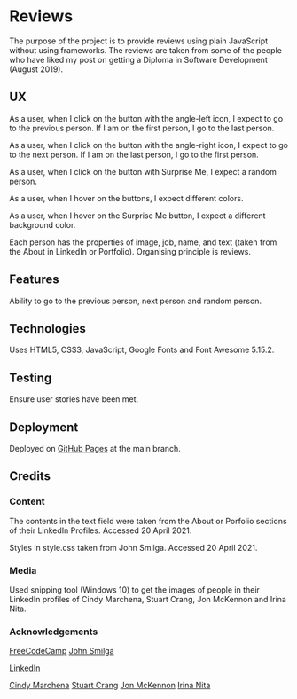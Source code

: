 # Reviews

The purpose of the project is to provide reviews using plain JavaScript without using frameworks.  The reviews are taken from some of the people who have liked my post on getting a Diploma in Software Development (August 2019).

## UX

As a user, when I click on the button with the angle-left icon, I expect to go to the previous person.  If I am on the first person, I go to the last person.

As a user, when I click on the button with the angle-right icon, I expect to go to the next person.  If I am on the last person, I go to the first person.

As a user, when I click on the button with Surprise Me, I expect a random person.

As a user, when I hover on the buttons, I expect different colors.

As a user, when I hover on the Surprise Me button, I expect a different background color. 

Each person has the properties of image, job, name, and text (taken from the About in LinkedIn or Portfolio).  Organising principle is reviews.

## Features

Ability to go to the previous person, next person and random person.

## Technologies

Uses HTML5, CSS3, JavaScript, Google Fonts and Font Awesome 5.15.2.

## Testing

Ensure user stories have been met.

## Deployment

Deployed on [GitHub Pages](https://derektypist.github.io/reviews) at the main branch.

## Credits

### Content

The contents in the text field were taken from the About or Porfolio sections of their LinkedIn Profiles.  Accessed 20 April 2021.

Styles in style.css taken from John Smilga.  Accessed 20 April 2021. 

### Media

Used snipping tool (Windows 10) to get the images of people in their LinkedIn profiles of Cindy Marchena, Stuart Crang, Jon McKennon and Irina Nita.

### Acknowledgements

[FreeCodeCamp](https://www.youtube.com/watch?v=3PHXvlpOkf4&t=1825s)
[John Smilga](https://github.com/john-smilga/javascript-basic-projects)

[LinkedIn](https://www.linkedin.com)

[Cindy Marchena](https://www.linkedin.com/in/cindymarchena)
[Stuart Crang](https://uk.linkedin.com/in/stuart-crang-50401897)
[Jon McKennon](https://uk.linkedin.com/in/jon-mckennon-1511a719)
[Irina Nita](https://www.linkedin.com/in/irina-nita)